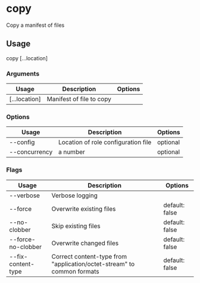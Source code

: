 # copy

Copy a manifest of files

## Usage

copy <options> [...location]

### Arguments

| Usage         | Description              | Options |
| ------------- | ------------------------ | ------- |
| [...location] | Manifest of file to copy |         |

### Options

| Usage                  | Description                         | Options  |
| ---------------------- | ----------------------------------- | -------- |
| --config <str>         | Location of role configuration file | optional |
| --concurrency <number> | a number                            | optional |

### Flags

| Usage              | Description                                                            | Options        |
| ------------------ | ---------------------------------------------------------------------- | -------------- |
| --verbose          | Verbose logging                                                        |                |
| --force            | Overwrite existing files                                               | default: false |
| --no-clobber       | Skip existing files                                                    | default: false |
| --force-no-clobber | Overwrite changed files                                                | default: false |
| --fix-content-type | Correct content-type from "application/octet-stream" to common formats | default: false |

<!-- This file has been autogenerated by src/readme.generate.ts -->
